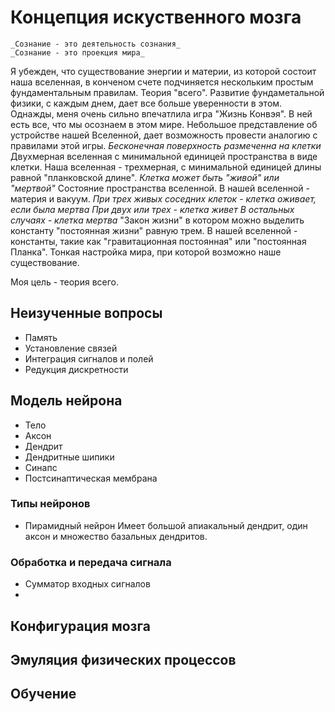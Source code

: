 # Концепция искуственного мозга
    _Сознание - это деятельность сознания_
    _Сознание - это проекция мира_

Я убежден, что существование энергии и материи, из которой состоит наша вселенная, в конченом счете подчиняется нескольким простым фундаментальным правилам. Теория "всего".
Развитие фундаметальной физики, с каждым днем, дает все больше уверенности в этом.
Однажды, меня очень сильно впечатлила игра "Жизнь Конвэя". В ней есть все, что мы осознаем в этом мире.
Небольшое представление об устройстве нашей Вселенной, дает возможность провести аналогию с правилами этой игры.
_Бесконечная поверхность размеченна на клетки_
Двухмерная вселенная с минимальной единицей пространства в виде клетки.
Наша вселенная - трехмерная, с минимальной единицей длины равной "планковской длине".
_Клетка может быть "живой" или "мертвой"_
Состояние пространства вселенной.
В нашей вселенной - материя и вакуум.
_При трех живых соседних клеток - клетка оживает, если была мертва_
_При двух или трех - клетка живет_
_В остальных случаях - клетка мертва_
"Закон жизни" в котором можно выделить константу "постоянная жизни" равную трем.
В нашей вселенной - константы, такие как "гравитационная постоянная" или "постоянная Планка". Тонкая настройка мира, при которой возможно наше существование.

Моя цель - теория всего.

## Неизученные вопросы
* Память
* Установление связей
* Интеграция сигналов и полей
* Редукция дискретности

## Модель нейрона
* Тело
* Аксон
* Дендрит
* Дендритные шипики
* Синапс
* Постсинаптическая мембрана

### Типы нейронов
* Пирамидный нейрон
Имеет большой апиакальный дендрит, один аксон и множество базальных дендритов.

### Обработка и передача сигнала
* Сумматор входных сигналов
*

## Конфигурация мозга

## Эмуляция физических процессов

## Обучение